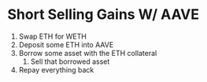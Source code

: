 
# Short Selling Gains W/ AAVE
1. Swap ETH for WETH
2. Deposit some ETH into AAVE
3. Borrow some asset with the ETH collateral
   1. Sell that borrowed asset
4. Repay everything back

